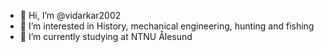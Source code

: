 - 👋 Hi, I’m @vidarkar2002
- 👀 I’m interested in History, mechanical engineering, hunting and fishing
- 🌱 I’m currently studying at NTNU Ålesund
